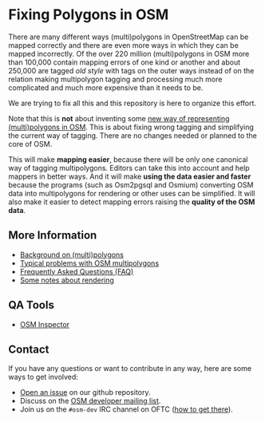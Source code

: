 
# Fixing Polygons in OSM

There are many different ways (multi)polygons in OpenStreetMap can be mapped
correctly and there are even more ways in which they can be mapped incorrectly.
Of the over 220 million (multi)polygons in OSM more than 100,000 contain
mapping errors of one kind or another and about 250,000 are tagged *old style*
with tags on the outer ways instead of on the relation making multipolygon
tagging and processing much more complicated and much more expensive than it
needs to be.

We are trying to fix all this and this repository is here to organize this
effort.

Note that this is **not** about inventing some [new way of representing
(multi)polygons in
OSM](https://wiki.openstreetmap.org/wiki/Area/The_Future_of_Areas). This is
about fixing wrong tagging and simplifying the current way of tagging. There
are no changes needed or planned to the core of OSM.

This will make **mapping easier**, because there will be only one canonical way
of tagging multipolygons. Editors can take this into account and help mappers
in better ways. And it will make **using the data easier and faster** because
the programs (such as Osm2pgsql and Osmium) converting OSM data into
multipolygons for rendering or other uses can be simplified. It will also make
it easier to detect mapping errors raising the **quality of the OSM data**.


## More Information

* [Background on (multi)polygons](doc/background.md)
* [Typical problems with OSM multipolygons](doc/problems.md)
* [Frequently Asked Questions (FAQ)](doc/faq.md)
* [Some notes about rendering](doc/rendering.md)


## QA Tools

* [OSM Inspector](http://tools.geofabrik.de/osmi/?view=areas)


## Contact

If you have any questions or want to contribute in any way, here are some ways
to get involved:

* [Open an issue](https://github.com/osmlab/fixing-polygons-in-osm/issues) on
  our github repository.
* Discuss on the
  [OSM developer mailing list](https://lists.openstreetmap.org/listinfo/dev).
* Join us on the `#osm-dev` IRC channel on OFTC ([how to get
  there](http://wiki.openstreetmap.org/wiki/IRC)).


